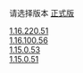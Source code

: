 请选择版本 [正式版](../)

[1.16.220.51](1.16.220.51/Index.html)  
[1.16.100.56](1.16.100.56/Index.html)  
[1.15.0.53](1.15.0.53/Index.html)  
[1.15.0.51](1.15.0.51/Index.html)  